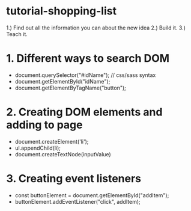 # tutorial-shopping-list


1.) Find out all the information you can about the new idea
2.) Build it.
3.) Teach it.


# 1. Different ways to search DOM

- document.querySelector("#idName");   // css/sass syntax
- document.getElementById("idName");
- document.getElementByTagName("button");

# 2. Creating DOM elements and adding to page

- document.createElement('li');
- ul.appendChild(li);
- document.createTextNode(inputValue)

# 3. Creating event listeners

- const buttonElement = document.getElementById("addItem"); 
- buttonElement.addEventListener("click", addItem);
